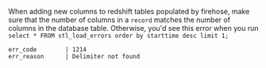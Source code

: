 
When adding new columns to redshift tables populated by firehose,
make sure that the number of columns in a `record` matches the number of columns in the database table.
Otherwise, you'd see this error when you run
`select * FROM stl_load_errors order by starttime desc limit 1;`
```
err_code        | 1214
err_reason      | Delimiter not found
```
